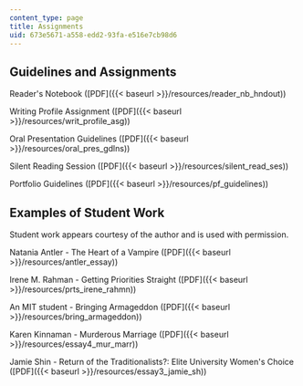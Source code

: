```yaml
---
content_type: page
title: Assignments
uid: 673e5671-a558-edd2-93fa-e516e7cb98d6
---
```


Guidelines and Assignments
--------------------------

Reader's Notebook ([PDF]({{< baseurl >}}/resources/reader_nb_hndout))

Writing Profile Assignment ([PDF]({{< baseurl >}}/resources/writ_profile_asg))

Oral Presentation Guidelines ([PDF]({{< baseurl >}}/resources/oral_pres_gdlns))

Silent Reading Session ([PDF]({{< baseurl >}}/resources/silent_read_ses))

Portfolio Guidelines ([PDF]({{< baseurl >}}/resources/pf_guidelines))

Examples of Student Work
------------------------

Student work appears courtesy of the author and is used with permission.

Natania Antler - The Heart of a Vampire ([PDF]({{< baseurl >}}/resources/antler_essay))

Irene M. Rahman - Getting Priorities Straight ([PDF]({{< baseurl >}}/resources/prts_irene_rahmn))

An MIT student - Bringing Armageddon ([PDF]({{< baseurl >}}/resources/bring_armageddon))

Karen Kinnaman - Murderous Marriage ([PDF]({{< baseurl >}}/resources/essay4_mur_marr))

Jamie Shin - Return of the Traditionalists?: Elite University Women's Choice ([PDF]({{< baseurl >}}/resources/essay3_jamie_sh))